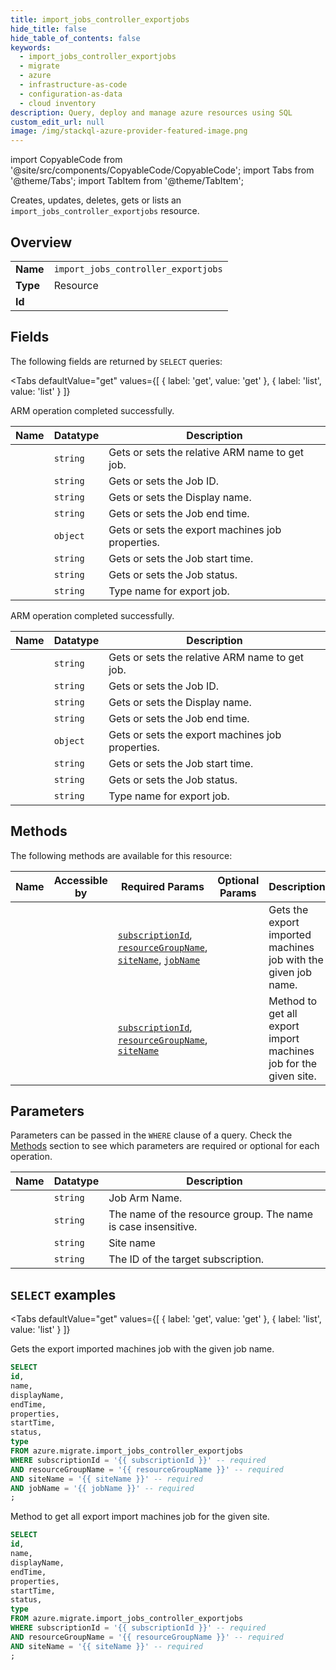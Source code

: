 ```yaml
--- 
title: import_jobs_controller_exportjobs
hide_title: false
hide_table_of_contents: false
keywords:
  - import_jobs_controller_exportjobs
  - migrate
  - azure
  - infrastructure-as-code
  - configuration-as-data
  - cloud inventory
description: Query, deploy and manage azure resources using SQL
custom_edit_url: null
image: /img/stackql-azure-provider-featured-image.png
---
```


import CopyableCode from '@site/src/components/CopyableCode/CopyableCode';
import Tabs from '@theme/Tabs';
import TabItem from '@theme/TabItem';

Creates, updates, deletes, gets or lists an <code>import_jobs_controller_exportjobs</code> resource.

## Overview
<table><tbody>
<tr><td><b>Name</b></td><td><code>import_jobs_controller_exportjobs</code></td></tr>
<tr><td><b>Type</b></td><td>Resource</td></tr>
<tr><td><b>Id</b></td><td><CopyableCode code="azure.migrate.import_jobs_controller_exportjobs" /></td></tr>
</tbody></table>

## Fields

The following fields are returned by `SELECT` queries:

<Tabs
    defaultValue="get"
    values={[
        { label: 'get', value: 'get' },
        { label: 'list', value: 'list' }
    ]}
>
<TabItem value="get">

ARM operation completed successfully.

<table>
<thead>
    <tr>
    <th>Name</th>
    <th>Datatype</th>
    <th>Description</th>
    </tr>
</thead>
<tbody>
<tr>
    <td><CopyableCode code="id" /></td>
    <td><code>string</code></td>
    <td>Gets or sets the relative ARM name to get job.</td>
</tr>
<tr>
    <td><CopyableCode code="name" /></td>
    <td><code>string</code></td>
    <td>Gets or sets the Job ID.</td>
</tr>
<tr>
    <td><CopyableCode code="displayName" /></td>
    <td><code>string</code></td>
    <td>Gets or sets the Display name.</td>
</tr>
<tr>
    <td><CopyableCode code="endTime" /></td>
    <td><code>string</code></td>
    <td>Gets or sets the Job end time.</td>
</tr>
<tr>
    <td><CopyableCode code="properties" /></td>
    <td><code>object</code></td>
    <td>Gets or sets the export machines job properties.</td>
</tr>
<tr>
    <td><CopyableCode code="startTime" /></td>
    <td><code>string</code></td>
    <td>Gets or sets the Job start time.</td>
</tr>
<tr>
    <td><CopyableCode code="status" /></td>
    <td><code>string</code></td>
    <td>Gets or sets the Job status.</td>
</tr>
<tr>
    <td><CopyableCode code="type" /></td>
    <td><code>string</code></td>
    <td>Type name for export job.</td>
</tr>
</tbody>
</table>
</TabItem>
<TabItem value="list">

ARM operation completed successfully.

<table>
<thead>
    <tr>
    <th>Name</th>
    <th>Datatype</th>
    <th>Description</th>
    </tr>
</thead>
<tbody>
<tr>
    <td><CopyableCode code="id" /></td>
    <td><code>string</code></td>
    <td>Gets or sets the relative ARM name to get job.</td>
</tr>
<tr>
    <td><CopyableCode code="name" /></td>
    <td><code>string</code></td>
    <td>Gets or sets the Job ID.</td>
</tr>
<tr>
    <td><CopyableCode code="displayName" /></td>
    <td><code>string</code></td>
    <td>Gets or sets the Display name.</td>
</tr>
<tr>
    <td><CopyableCode code="endTime" /></td>
    <td><code>string</code></td>
    <td>Gets or sets the Job end time.</td>
</tr>
<tr>
    <td><CopyableCode code="properties" /></td>
    <td><code>object</code></td>
    <td>Gets or sets the export machines job properties.</td>
</tr>
<tr>
    <td><CopyableCode code="startTime" /></td>
    <td><code>string</code></td>
    <td>Gets or sets the Job start time.</td>
</tr>
<tr>
    <td><CopyableCode code="status" /></td>
    <td><code>string</code></td>
    <td>Gets or sets the Job status.</td>
</tr>
<tr>
    <td><CopyableCode code="type" /></td>
    <td><code>string</code></td>
    <td>Type name for export job.</td>
</tr>
</tbody>
</table>
</TabItem>
</Tabs>

## Methods

The following methods are available for this resource:

<table>
<thead>
    <tr>
    <th>Name</th>
    <th>Accessible by</th>
    <th>Required Params</th>
    <th>Optional Params</th>
    <th>Description</th>
    </tr>
</thead>
<tbody>
<tr>
    <td><a href="#get"><CopyableCode code="get" /></a></td>
    <td><CopyableCode code="select" /></td>
    <td><a href="#parameter-subscriptionId"><code>subscriptionId</code></a>, <a href="#parameter-resourceGroupName"><code>resourceGroupName</code></a>, <a href="#parameter-siteName"><code>siteName</code></a>, <a href="#parameter-jobName"><code>jobName</code></a></td>
    <td></td>
    <td>Gets the export imported machines job with the given job name.</td>
</tr>
<tr>
    <td><a href="#list"><CopyableCode code="list" /></a></td>
    <td><CopyableCode code="select" /></td>
    <td><a href="#parameter-subscriptionId"><code>subscriptionId</code></a>, <a href="#parameter-resourceGroupName"><code>resourceGroupName</code></a>, <a href="#parameter-siteName"><code>siteName</code></a></td>
    <td></td>
    <td>Method to get all export import machines job for the given site.</td>
</tr>
</tbody>
</table>

## Parameters

Parameters can be passed in the `WHERE` clause of a query. Check the [Methods](#methods) section to see which parameters are required or optional for each operation.

<table>
<thead>
    <tr>
    <th>Name</th>
    <th>Datatype</th>
    <th>Description</th>
    </tr>
</thead>
<tbody>
<tr id="parameter-jobName">
    <td><CopyableCode code="jobName" /></td>
    <td><code>string</code></td>
    <td>Job Arm Name.</td>
</tr>
<tr id="parameter-resourceGroupName">
    <td><CopyableCode code="resourceGroupName" /></td>
    <td><code>string</code></td>
    <td>The name of the resource group. The name is case insensitive.</td>
</tr>
<tr id="parameter-siteName">
    <td><CopyableCode code="siteName" /></td>
    <td><code>string</code></td>
    <td>Site name</td>
</tr>
<tr id="parameter-subscriptionId">
    <td><CopyableCode code="subscriptionId" /></td>
    <td><code>string</code></td>
    <td>The ID of the target subscription.</td>
</tr>
</tbody>
</table>

## `SELECT` examples

<Tabs
    defaultValue="get"
    values={[
        { label: 'get', value: 'get' },
        { label: 'list', value: 'list' }
    ]}
>
<TabItem value="get">

Gets the export imported machines job with the given job name.

```sql
SELECT
id,
name,
displayName,
endTime,
properties,
startTime,
status,
type
FROM azure.migrate.import_jobs_controller_exportjobs
WHERE subscriptionId = '{{ subscriptionId }}' -- required
AND resourceGroupName = '{{ resourceGroupName }}' -- required
AND siteName = '{{ siteName }}' -- required
AND jobName = '{{ jobName }}' -- required
;
```
</TabItem>
<TabItem value="list">

Method to get all export import machines job for the given site.

```sql
SELECT
id,
name,
displayName,
endTime,
properties,
startTime,
status,
type
FROM azure.migrate.import_jobs_controller_exportjobs
WHERE subscriptionId = '{{ subscriptionId }}' -- required
AND resourceGroupName = '{{ resourceGroupName }}' -- required
AND siteName = '{{ siteName }}' -- required
;
```
</TabItem>
</Tabs>
